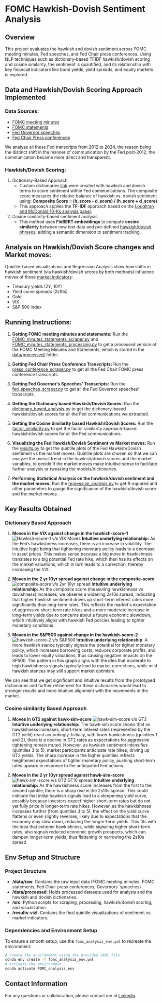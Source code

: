 # FOMC Hawkish-Dovish Sentiment Analysis

## Overview
This project evaluates the hawkish and dovish sentiment across FOMC meeting minutes, Fed speeches, and Fed Chair press conferences. Using NLP techniques such as dictionary-based TFIDF hawkish/dovish scoring and cosine similarity, the sentiment is quantified, and its relationship with key financial indicators like bond yields, yield spreads, and equity markets is explored.

## Data and Hawkish/Dovish Scoring Approach Implemented
### Data Sources: 
- [FOMC meeting minutes](https://github.com/EeshaanAsodekar/FOMC-hawkish-dovish-analysis/tree/main/data/raw/FOMC/meeting_minutes)
- [FOMC statements](https://github.com/EeshaanAsodekar/FOMC-hawkish-dovish-analysis/tree/main/data/raw/FOMC/statements)
- [Fed Governor speeches](https://github.com/EeshaanAsodekar/FOMC-hawkish-dovish-analysis/tree/main/data/raw/fed_speeches)
- [Fed Chair Press conferences](https://github.com/EeshaanAsodekar/FOMC-hawkish-dovish-analysis/tree/main/data/raw/fomc_press_conf/texts)

We analyze all these Fed transcripts from 2012 to 2024, the reason being the distinct shift in the manner of communication by the Fed post-2012; the communication became more direct and transparent.

### Hawkish/Dovish Scoring: 
1. Dictionary-Based Approach
    - Custom dictionaries [link](https://github.com/EeshaanAsodekar/FOMC-hawkish-dovish-analysis/blob/main/data/processed/hawkish_gpt_dict.txt) were created with hawkish and dovish terms to score sentiment within Fed communications. The composite score measures the relative balance of hawkish vs. dovish sentiment using:
    **Composite Score = (h_score - d_score) / (h_score + d_score)**
    - This approach applies the **TF-IDF** approach based on the [Loughran and McDonald 10-Ks analysis paper](https://onlinelibrary.wiley.com/doi/full/10.1111/j.1540-6261.2010.01625.x).
2. Cosine similarity-based sentiment analysis.
    - This method uses **FinBERT embeddings** to compute **cosine similarity** between new text data and pre-defined [hawkish/dovish phrases](https://github.com/EeshaanAsodekar/FOMC-hawkish-dovish-analysis/blob/main/src/factor_similarity.py), adding a semantic dimension to sentiment tracking.

## Analysis on Hawkish/Dovish Score changes and Market moves:
Quintile-based visualizations and Regression Analysis show how shifts in hawkish sentiment (via hawkish/dovish scores by both methods) influence moves of these [market indicators](https://github.com/EeshaanAsodekar/FOMC-hawkish-dovish-analysis/blob/main/data/raw/FOMC_Data_2011_2024.xlsx):
- Treasury yields (2Y, 10Y)
- Yield curve spreads (2s10s)
- Gold
- VIX
- S&P 500 Index

## Running Instructions:
1. **Getting FOMC meeting minutes and statements:** Run the [FOMC_minutes_statements_scraper.py](https://github.com/EeshaanAsodekar/FOMC-hawkish-dovish-analysis/blob/main/src/FOMC_minutes_statements_scraper.py) and [FOMC_minutes_statements_processing.py](https://github.com/EeshaanAsodekar/FOMC-hawkish-dovish-analysis/blob/main/src/FOMC_minutes_statements_processing.py) to get a processed version of the FOMC Meeting Minutes and Statements, which is stored in the [data/processed/](https://github.com/EeshaanAsodekar/FOMC-hawkish-dovish-analysis/tree/main/data/processed) folder.

2. **Getting Fed Chair Press Conference Transcripts:** Run the [press_conference_scraper.py](https://github.com/EeshaanAsodekar/FOMC-hawkish-dovish-analysis/blob/main/src/press_conference_scraper.py) to get all the Fed Chair FOMC press conference transcripts.

3. **Getting Fed Governor's Speeches' Transcripts:** Run the [fed_speeches_scraper.py](https://github.com/EeshaanAsodekar/FOMC-hawkish-dovish-analysis/blob/main/src/fed_speeches_scraper.py) to get all the Fed Governor speeches' transcripts.

4. **Getting the Dictionary based Hawkish/Dovish Scores:** Run the [dictionary_based_analysis.py](https://github.com/EeshaanAsodekar/FOMC-hawkish-dovish-analysis/blob/main/src/dictionary_based_analysis.py) to get the dictionary-based hawkish/dovish scores for all the Fed communications we extracted.

5. **Getting the Cosine Similarity based Hawkish/Dovish Scores:** Run the [factor_similarity.py](https://github.com/EeshaanAsodekar/FOMC-hawkish-dovish-analysis/blob/main/src/factor_similarity.py) to get the factor similarity approach-based hawkish/dovish scores for all the Fed communications.

6. **Visualizing the Fed Hawkish/Dovish Sentiment vs Market moves:** Run the [results.py](https://github.com/EeshaanAsodekar/FOMC-hawkish-dovish-analysis/blob/main/src/results.py) to get the quintile plots of the Fed Hawkish/Dovish sentiment vs the market moves. Quintile plots are chosen so that we can analyze the overall trend in the hawkish/dovish scores and the market variables, to decide if the market moves make intuitive sense to facilitate further analysis or tweaking the models/dictionaries.

7. **Performing Statistical Analysis on the hawkish/dovish sentiment and the market moves:** Run the [regression_analysis.py](https://github.com/EeshaanAsodekar/FOMC-hawkish-dovish-analysis/blob/main/src/regression_analysis.py) to get R-squared and other parameters to gauge the significance of the hawkish/dovish score and the market moves.

## Key Results Obtained
### Dictionary Based Approach
1. **Moves in the VIX against change in the hawkish-score-1**
![Hawkish-score-1 v/s VIX Moves](https://github.com/EeshaanAsodekar/FOMC-hawkish-dovish-analysis/blob/main/data/results-vizl/Hawkishness-score-1/dict-hawkish-scored_Fed-chair-press-conf%20based%20Median%205-Day%20Cumulative%20VIX_pct_change%20Across%20Hawkishness-score-1%20Quintiles.png)
**Intuitive underlying relationship:** As the Fed’s hawkishness increases, there is an increase in volatility. The intuitive logic being that tightening monetary policy leads to a decrease in asset prices. This makes sense because a big move in hawkishness translates to a big potential Fed rate hike, which then has its effects on the market valuations, which in turn leads to a correction, thereby increasing the VIX.

2. **Moves in the 2 yr 10yr spread against change in the composite-score**
![composite-score v/s 2yr 10yr spread](https://github.com/EeshaanAsodekar/FOMC-hawkish-dovish-analysis/blob/main/data/results-vizl/Composite-score/composite-scored_FOMC-meeting-minutes%20based%20Median%205-Day%20Cumulative%202s10s_Spread_pct_change%20Across%20Composite-score%20Quintiles.png)
**Intuitive underlying relationship:** As the composite score (measuring hawkishness vs dovishness) increases, we observe a widening 2s10s spread, indicating that higher hawkish sentiment drives up short-term interest rates more significantly than long-term rates. This reflects the market's expectation of aggressive short-term rate hikes and a more moderate increase in long-term yields due to concerns about a future economic slowdown, which intuitively aligns with hawkish Fed policies leading to tighter monetary conditions.

3. **Moves in the S&P500 against change in the hawkish-score-2**
![hawkish-score-2 v/s S&P500](https://github.com/EeshaanAsodekar/FOMC-hawkish-dovish-analysis/blob/main/data/results-vizl/Hawkishness-score-2/dict-hawkish-scored_FOMC-statements%20based%20Median%205-Day%20Cumulative%20SP500_pct_change%20Across%20Hawkishness-score-2%20Quintiles.png)
**Intuitive underlying relationship**: A more hawkish stance typically signals the potential for tighter monetary policy, which increases borrowing costs, reduces corporate profits, and leads to lower equity valuations, thus causing negative impacts on the SP500. The pattern in this graph aligns with the idea that moderate to high hawkishness signals typically lead to market corrections, while mild hawkish stances may still support market optimism.

We can see that we get significant and intuitive results from the prototyped dictionaries and further refinement for these dictionaries would lead to stronger results and more intuitive alignment with the movements in the market.

### Cosine similarity Based Approach
1. **Moves in GT2 against hawk-sim-score**
![hawk-sim-score v/s GT2](https://github.com/EeshaanAsodekar/FOMC-hawkish-dovish-analysis/blob/main/data/results-vizl/hawk-sim-score/dict-hawkish-scored_FOMC-meeting-minutes%20based%20Median%205-Day%20Cumulative%20GT2_pct_change%20Across%20hawk-sim-score%20Quintiles.png)
**Intuitive underlying relationship:** The hawk-sim score shows that as hawkishness increases, short-term interest rates (represented by the GT2 yield) react accordingly. Initially, with lower hawkishness (quintiles 1 and 2), there is a decline in GT2 rates as expectations for aggressive tightening remain muted. However, as hawkish sentiment intensifies (quintiles 3 to 5), market participants anticipate rate hikes, driving up GT2 yields. The sharp increase in the higher quintiles reflects heightened expectations of tighter monetary policy, pushing short-term rates upward in response to the anticipated Fed actions.

2. **Moves in the 2 yr 10yr spread against hawk-sim-score**
![hawk-sim-score v/s GT2 GT10 spread](https://github.com/EeshaanAsodekar/FOMC-hawkish-dovish-analysis/blob/main/data/results-vizl/hawk-sim-score/dict-hawkish-scored_Fed_speeches%20based%20Median%205-Day%20Cumulative%202s10s_Spread_pct_change%20Across%20hawk-sim-score%20Quintiles.png)
**Intuitive underlying relationship:** As the hawkishness score increases from the first to the second quintile, there is a sharp rise in the 2s10s spread. This could indicate that initial hawkish signals lead to a steepening yield curve, possibly because investors expect higher short-term rates but do not yet fully price in longer-term rate hikes. However, as the hawkishness increases further (from quintiles 3 to 5), the effect on the yield curve flattens or even slightly reverses, likely due to expectations that the economy may slow down, reducing the longer-term yields. This fits with the idea that extreme hawkishness, while signaling higher short-term rates, also signals reduced economic growth prospects, which can dampen longer-term yields, thus flattening or narrowing the 2s10s spread.

## Env Setup and Structure
### Project Structure
- **/data/raw**: Contains the raw input data (FOMC meeting minutes, FOMC statements, Fed Chair press conferences, Governors' speeches)
- **/data/processed**: Holds processed datasets used for analysis and the hawkish and dovish dictionaries.
- **/src**: Python scripts for scraping, processing, hawkish/dovish scoring, and visualization.
- **/results-vizl**: Contains the final quintile visualizations of sentiment vs. market indicators.


### Dependencies and Environment Setup
To ensure a smooth setup, use the `fomc_analysis_env.yml` to recreate the environment.

```bash
# Create the environment using the provided YAML file
conda env create -f fomc_analysis_env.yml
# Activate the environment
conda activate FOMC_analysis_env
```

## Contact Information
For any questions or collaboration, please contact me at [LinkedIn](https://www.linkedin.com/in/eeshaanasodekar).